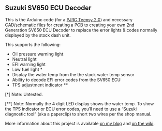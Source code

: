 ## Suzuki SV650 ECU Decoder

This is the Arduino code (for a [PJRC Teensy 2.0](http://www.pjrc.com/store/teensy.html)) 
and necessary CAD/schematic files for creating a PCB to creating your own 
2nd Generation SV650 ECU Decoder to replace the error lights & codes normally 
displayed by the stock dash unit.

This supports the following:

 * Oil pressure warning light
 * Neutral light
 * EFI warning light
 * Low fuel light *
 * Display the water temp from the the stock water temp sensor
 * Ability to decode EFI error codes from the SV650 ECU
 * TPS adjustment indicator **

[*] Note: Untested.

[**] Note: Normally the 4 digit LED display shows the water temp. 
To show the TPS indicator or ECU error codes, you’ll need to use a 
“Suzuki diagnostic tool” (aka a paperclip) to short two wires per the shop manual.


More information about this project is available 
[on my blog](http://synfin.net/sv650ecu "Suzuki SV650 ECU Decoder") and 
[on the wiki](https://github.com/synfinatic/sv650ecu/wiki).
